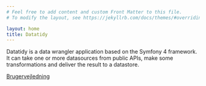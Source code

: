 ```yaml
---
# Feel free to add content and custom Front Matter to this file.
# To modify the layout, see https://jekyllrb.com/docs/themes/#overriding-theme-defaults

layout: home
title: Datatidy
---
```


Datatidy is a data wrangler application based on the Symfony 4 framework. It can
take one or more datasources from public APIs, make some transformations and
deliver the result to a datastore.

[Brugervejledning](user-guide/da/)
